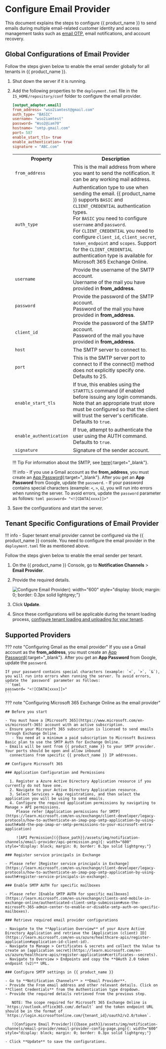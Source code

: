 # Configure Email Provider

This document explains the steps to configure {{ product_name }} to send emails during multiple email-related customer identity and access management tasks such as [email OTP]({{base_path}}/guides/authentication/mfa/add-emailotp-login/), email notifications, and account recovery.

## Global Configurations of Email Provider

Follow the steps given below to enable the email sender globally for all tenants in {{ product_name }}.

1. Shut down the server if it is running.
2. Add the following properties to the `deployment.toml` file in the `IS_HOME/repository/conf` folder to configure the email provider.

    ```toml
    [output_adapter.email]
    from_address= "wso2iamtest@gmail.com"
    auth_type= "BASIC"
    username= "wso2iamtest"
    password= "Wso2@iam70"
    hostname= "smtp.gmail.com"
    port= 587
    enable_start_tls= true
    enable_authentication= true
    signature = "ABC.com"
    ```
   
    <table>
      <tr>
        <th>Property</th>
        <th>Description</th>
      </tr>
      <tr>
        <td><code>from_address</code></td>
        <td>This is the mail address from where you want to send the notification. It can be any working mail address.</td>
      </tr>
      <tr>
        <td><code>auth_type</code></td>
        <td>
          Authentication type to use when sending the email. {{ product_name }} supports <code>BASIC</code> and <code>CLIENT_CREDENTIAL</code> authentication types.
          <br/> For <code>BASIC</code> you need to configure <code>username</code> and <code>password</code>. 
          <br/> For <code>CLIENT_CREDENTIAL</code> you need to configure <code>client_id</code>, <code>client_secret</code>, <code>token_endpoint</code> and  <code>scopes</code>.
          Support for the <code>CLIENT_CREDENTIAL</code> authentication type is available for Microsoft 365 Exchange Online.
        </td>
      <tr>
        <td><code>username</code></td>
        <td>Provide the username of the SMTP account. <br/> Username of the mail you have provided in <strong>from_address</strong>.</td>
      </tr>
      <tr>
        <td><code>password</code></td>
        <td>Provide the password of the SMTP account. <br/> Password of the mail you have provided in <strong>from_address</strong>.</td>
      </tr>
      <tr>
        <td><code>client_id</code></td>
        <td>Provide the password of the SMTP account. <br/> Password of the mail you have provided in <strong>from_address</strong>.</td>
      </tr>
      <tr>
        <td><code>host</code></td>
        <td>The SMTP server to connect to.</td>
      </tr>
      <tr>
        <td><code>port</code></td>
        <td>This is the SMTP server port to connect to if the connect() method does not explicitly specify one. Defaults to 25.</td>
      </tr>
      <tr>
        <td><code>enable_start_tls</code></td>
        <td>If true, this enables using the <code>STARTTLS</code> command (if enabled before issuing any login commands. Note that an appropriate trust store must be configured so that the client will trust the server's certificate. Defaults to <code>true</code>.</td>
      </tr>
      <tr>
        <td><code>enable_authentication</code></td>
        <td>If true, attempt to authenticate the user using the AUTH command. Defaults to <code>true</code>.</td>
      </tr>
      <tr>
        <td><code>signature</code></td>
        <td>Signature of the sender account.</td>
      </tr>
    </table>

    !!! Tip
        For information about the SMTP, see 
        [here](https://javaee.github.io/javamail/docs/api/com/sun/mail/smtp/package-summary.html){:target="_blank"}.

    !!! info
        - If you use a Gmail account as the **from_address**, you must create an [App Password](https://support.google.com/accounts/answer/185833?visit_id=637943607149528455-3801902236&p=InvalidSecondFactor&rd=1){:target="_blank"}.
         After you get an **App Password** from Google, update the `password`.
        - If your password contains special characters (example: `<`, `>`, `&`), you will run into errors when running the server. To avoid errors, update the `password` parameter as follows:
        ```toml
        password= "<![CDATA[xxxx]]>"
        ```

3. Save the configurations and start the server.

## Tenant Specific Configurations of Email Provider

!!! info
    - Super tenant email provider cannot be configured via the {{ product_name }} console. You need to configure the email provider in the `deployment.toml` file as mentioned above.

Follow the steps given below to enable the email sender per tenant.

1. On the {{ product_name }} Console, go to **Notification Channels** > **Email Provider**.
2. Provide the required details.

   ![Configure Email Provider]({{base_path}}/assets/img/notification-channels/email-provider/configure-email-provider.png){: width="600" style="display: block; margin: 0; border: 0.3px solid lightgrey;"}

3. Click **Update**. 
4. Since these configurations will be applicable during the tenant loading process, [configure tenant loading and unloading for your tenant]({{base_path}}/guides/multitenancy/configure-the-tenant-loading-policy/).

## Supported Providers

??? note "Configuring Gmail as the email provider"
    If you use a Gmail account as the **from_address**, you must create an [App Password](https://support.google.com/accounts/answer/185833?visit_id=637943607149528455-3801902236&p=InvalidSecondFactor&rd=1){:target="_blank"}.
      After you get an **App Password** from Google, update the `password`.

    If your password contains special characters (example: `<`, `>`, `&`), you will run into errors when running the server. To avoid errors, update the `password` parameter as follows:
    ```toml
    password= "<![CDATA[xxxx]]>"
    ```

??? note "Configuring Microsoft 365 Exchange Online as the email provider"
    
    ## Before you start
    
    - You must have a [Microsoft 365](https://www.microsoft.com/en-us/microsoft-365) account with an active subscription.
    - Ensure your Microsoft 365 subscription is licensed to send emails through Exchange Online.
       - You need at a minimum a paid subscription to Microsoft Business Basic plan to use the SMTP Auth for Exchange Online. 
    - Emails will be sent from {{ product_name }} to your SMTP provider. Your ports should be open and allow inbound 
      connections from specific {{ product_name }} IP addresses.

    ## Configure Microsoft 365
    
    ### Application Configuration and Permissions

      1. Register a Azure Active Directory Application resource if you currently do not have one.
      2. Navigate to your Active Directory Application resource. 
      3. Select Services > App registrations, and then select the application you will be using to send emails.
      4. Configure the required application permissions by navigating to Manage > API permissions.
         Please refer [Application permissions for SMTP](https://learn.microsoft.com/en-us/exchange/client-developer/legacy-protocols/how-to-authenticate-an-imap-pop-smtp-application-by-using-oauth#add-the-pop-imap-or-smtp-permissions-to-your-microsoft-entra-application)

         ![API Permission]({{base_path}}/assets/img/notification-channels/email-provider/api-permission.png){: width="600" style="display: block; margin: 0; border: 0.3px solid lightgrey;"}

    ### Register service principals in Exchange
  
    - Please refer [Register service principals in Exchange](https://learn.microsoft.com/en-us/exchange/client-developer/legacy-protocols/how-to-authenticate-an-imap-pop-smtp-application-by-using-oauth#register-service-principals-in-exchange).

    ### Enable SMTP AUTH for specific mailboxes
    
    - Please refer [Enable SMTP AUTH for specific mailboxes](https://learn.microsoft.com/en-us/exchange/clients-and-mobile-in-exchange-online/authenticated-client-smtp-submission#use-the-microsoft-365-admin-center-to-enable-or-disable-smtp-auth-on-specific-mailboxes).

    ### Retrieve required email provider configurations
    
    - Navigate to the **Application Overview** of your Azure Active Directory Application and retrieve the [Application (client) ID](https://learn.microsoft.com/en-us/azure/healthcare-apis/register-application#application-id-client-id).
    - Navigate to Manage > Certificates & secrets and collect the Value to create an [application secret](https://learn.microsoft.com/en-us/azure/healthcare-apis/register-application#certificates--secrets).
    - Navigate to Overview > Endpoints and copy the **OAuth 2.0 token endpoint (v2)** URL.

    ### Configure SMTP settings in {{ product_name }}

    - Go to **Notification Channels** > **Email Provider**.
    - Provide the From email address and other relevant details. Click on **Client Credentials** from the Authentication type dropdown.
    - Provide the required details retrieved from the previous step.
    
       NOTE: The scope required for Microsoft 365 Exchange Online is `https://outlook.office365.com/.default` and the token endpoint URL should be in the format of `https://login.microsoftonline.com/{tenant_id}/oauth2/v2.0/token`.
  
       ![Configure Email Provider]({{base_path}}/assets/img/notification-channels/email-provider/email-provider-config-page.png){: width="600" style="display: block; margin: 0; border: 0.3px solid lightgrey;"}
    
    - Click **Update** to save the configurations.
